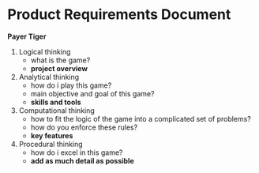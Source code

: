 # Product Requirements Document

**Payer Tiger**

1. Logical thinking
   - what is the game?
   - **project overview**
2. Analytical thinking
   - how do i play this game?
   - main objective and goal of this game?
   - **skills and tools**
3. Computational thinking
   - how to fit the logic of the game into a complicated set of problems?
   - how do you enforce these rules?
   - **key features**
4. Procedural thinking
   - how do i excel in this game?
   - **add as much detail as possible**
